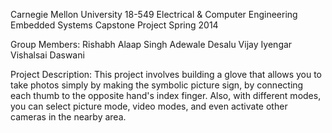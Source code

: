 Carnegie Mellon University
18-549 Electrical & Computer Engineering Embedded Systems Capstone Project
Spring 2014

Group Members:
Rishabh Alaap Singh
Adewale Desalu
Vijay Iyengar
Vishalsai Daswani

Project Description:
This project involves building a glove that allows you to take photos simply by making the symbolic picture sign, by connecting each thumb to the opposite hand's index finger. Also, with different modes, you can select picture mode, video modes, and even activate other cameras in the nearby area.